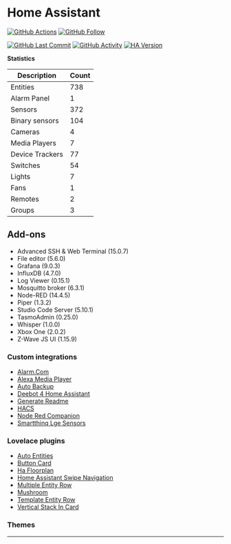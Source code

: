 # Home Assistant

[![GitHub Actions][actions-shield]][actions]
[![GitHub Follow][github-shield]][github]

[![GitHub Last Commit][last-commit-shield]][last-commit]
[![GitHub Activity][activity-shield]][activity]
[![HA Version][ha-shield]][ha]


**Statistics**

Description | Count
-- | --
Entities | 738
Alarm Panel | 1
Sensors | 372
Binary sensors | 104
Cameras | 4
Media Players | 7
Device Trackers  | 77
Switches | 54
Lights | 7
Fans | 1
Remotes | 2
Groups | 3

## Add-ons
- Advanced SSH & Web Terminal (15.0.7)
- File editor (5.6.0)
- Grafana (9.0.3)
- InfluxDB (4.7.0)
- Log Viewer (0.15.1)
- Mosquitto broker (6.3.1)
- Node-RED (14.4.5)
- Piper (1.3.2)
- Studio Code Server (5.10.1)
- TasmoAdmin (0.25.0)
- Whisper (1.0.0)
- Xbox One (2.0.2)
- Z-Wave JS UI (1.15.9)

### Custom integrations
- [Alarm.Com](https://github.com/pyalarmdotcom/alarmdotcom)
- [Alexa Media Player](https://github.com/custom-components/alexa_media_player)
- [Auto Backup](https://github.com/jcwillox/hass-auto-backup)
- [Deebot 4 Home Assistant](https://github.com/DeebotUniverse/Deebot-4-Home-Assistant)
- [Generate Readme](https://github.com/custom-components/readme)
- [HACS](https://github.com/hacs/integration)
- [Node Red Companion](https://github.com/zachowj/hass-node-red)
- [Smartthinq Lge Sensors](https://github.com/ollo69/ha-smartthinq-sensors)

### Lovelace plugins
- [Auto Entities](https://github.com/thomasloven/lovelace-auto-entities)
- [Button Card](https://github.com/custom-cards/button-card)
- [Ha Floorplan](https://github.com/ExperienceLovelace/ha-floorplan)
- [Home Assistant Swipe Navigation](https://github.com/zanna-37/hass-swipe-navigation)
- [Multiple Entity Row](https://github.com/benct/lovelace-multiple-entity-row)
- [Mushroom](https://github.com/piitaya/lovelace-mushroom)
- [Template Entity Row](https://github.com/thomasloven/lovelace-template-entity-row)
- [Vertical Stack In Card](https://github.com/ofekashery/vertical-stack-in-card)

### Themes


***

[last-commit]: https://github.com/stroodl3bug/upgraded-couscous/commits/master
[last-commit-shield]: https://img.shields.io/github/last-commit/stroodl3bug/upgraded-couscous?style=for-the-badge
[activity-shield]: https://img.shields.io/github/commit-activity/m/stroodl3bug/upgraded-couscous?style=for-the-badge
[activity]: https://github.com/stroodl3bug/upgraded-couscous/commits/master
[ha-shield]: https://img.shields.io/badge/Home%20Assistant-2023.9.1-brightgreen?style=for-the-badge
[ha]: https://github.com/home-assistant/home-assistant/releases/tag/2023.9.1
[github-shield]: https://img.shields.io/github/stars/stroodl3bug/upgraded-couscous?label=STARS&amp;logo=Github&amp?style=for-the-badge
[github]: https://github.com/stroodl3bug/upgraded-couscous
[actions-shield]: https://github.com/stroodl3bug/upgraded-couscous/actions/workflows/home-assistant.yml/badge.svg?style=for-the-badge
[actions]: https://github.com/stroodl3bug/upgraded-couscous/actions/workflows/home-assistant.yml